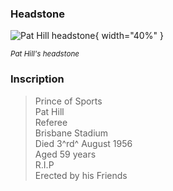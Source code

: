 ### Headstone  

![Pat Hill headstone](../assets/pat-hill-headstone.jpg){ width="40%" }

*<small>Pat Hill's headstone</small>*

### Inscription

>Prince of Sports <br>
>Pat Hill <br>
>Referee <br>
>Brisbane Stadium <br>
>Died 3^rd^ August 1956 <br>
>Aged 59 years <br>
>R.I.P <br>
>Erected by his Friends <br>
